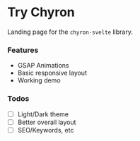 # Try Chyron

Landing page for the `chyron-svelte` library.

### Features

- GSAP Animations
- Basic responsive layout
- Working demo

### Todos

- [ ] Light/Dark theme
- [ ] Better overall layout
- [ ] SEO/Keywords, etc
